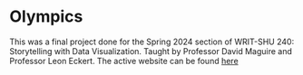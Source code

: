 # Olympics

This was a final project done for the Spring 2024 section of WRIT-SHU 240: Storytelling with Data Visualization. Taught by Professor David Maguire and Professor Leon Eckert. The active website can be found [here](https://getina.github.io/OlympicsStory/)
